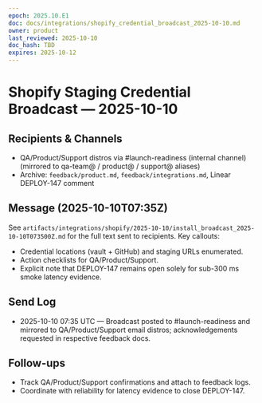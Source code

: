 ```yaml
---
epoch: 2025.10.E1
doc: docs/integrations/shopify_credential_broadcast_2025-10-10.md
owner: product
last_reviewed: 2025-10-10
doc_hash: TBD
expires: 2025-10-12
---
```


# Shopify Staging Credential Broadcast — 2025-10-10

## Recipients & Channels

- QA/Product/Support distros via #launch-readiness (internal channel) (mirrored to qa-team@ / product@ / support@ aliases)
- Archive: `feedback/product.md`, `feedback/integrations.md`, Linear DEPLOY-147 comment

## Message (2025-10-10T07:35Z)

See `artifacts/integrations/shopify/2025-10-10/install_broadcast_2025-10-10T073500Z.md` for the full text sent to recipients. Key callouts:

- Credential locations (vault + GitHub) and staging URLs enumerated.
- Action checklists for QA/Product/Support.
- Explicit note that DEPLOY-147 remains open solely for sub-300 ms smoke latency evidence.

## Send Log

- 2025-10-10 07:35 UTC — Broadcast posted to #launch-readiness and mirrored to QA/Product/Support email distros; acknowledgements requested in respective feedback docs.

## Follow-ups

- Track QA/Product/Support confirmations and attach to feedback logs.
- Coordinate with reliability for latency evidence to close DEPLOY-147.
